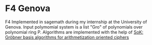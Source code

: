 # F4 Genova

F4 Implemented in sagemath during my internship at the University of Genova. Input polymomial system is a list "Gro" of polynomials over polynomial ring P. Algorithms are implemented with the help of [SoK: Gröbner basis algorithms for arithmetization oriented ciphers](https://eprint.iacr.org/2021/870.pdf)

